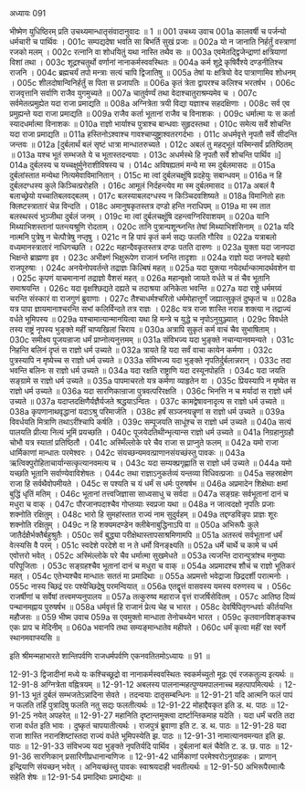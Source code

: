 अध्यायः 091

भीष्मेण युधिष्ठिरम् प्रति उचथ्यमान्धातृसंवादानुवादः ॥ 1 ॥
001	उचथ्य उवाच 
001a	कालवर्षी च पर्जन्यो धर्मचारी च पार्थिवः ।
001c	सम्पद्यदेषा भवति सा बिभर्ति सुखं प्रजाः ॥
002a	यो न जानाति निर्हर्तुं वस्त्राणां रजको मलम् ।
002c	रत्नानि वा शोधयितुं यथा नास्ति तथैव सः ॥
003a	एवमेतद्द्विजेन्द्राणां क्षत्रियाणां विशां तथा ।
003c	शूद्रश्चतुर्थो वर्णानां नानाकर्मस्ववस्थितः ॥
004a	कर्म शूद्रे कृषिर्वैश्ये दण्डनीतिश्च राजनि ।
004c	ब्रह्मचर्यं तपो मन्त्राः सत्यं चापि द्विजातिषु ॥
005a	तेषां यः क्षत्रियो वेद पात्राणामिव शोधनम् ।
005c	शीलदोषान्विनिर्हर्तुं स पिता स प्रजापतिः ॥
006a	कृतं त्रेता द्वापरश्च कलिश्च भरतर्षभ ।
006c	राजवृत्तानि सर्वाणि राजैव युगमुच्यते ॥
007a	चातुर्वर्ण्यं तथा वेदाश्चातुराश्रम्यमेव च ।
007c	सर्वमेतत्प्रमुह्येत यदा राजा प्रमाद्यति ॥
008a	अग्नित्रेता त्रयी विद्या यज्ञाश्च सहदक्षिणाः ।
008c	सर्व एव प्रमुह्यन्ते यदा राजा प्रमाद्यति ॥
009a	राजैव कर्ता भूतानां राजैव च विनाशकः ।
009c	धर्मात्मा यः स कर्ता स्यादधर्मात्मा विनाशकः ॥
010a	राज्ञो भार्याश्च पुत्राश्च बान्धवाः सुहृदस्तथा ।
010c	समेत्य सर्वे शोचन्ति यदा राजा प्रमाद्यति ॥
011a	हस्तिनोऽश्वाश्च गावश्चाप्युष्ट्राश्वतरगर्दभाः ।
011c	अधर्मवृत्ते नृपतौ सर्वे सीदन्ति जन्तवः ॥
012a	[दुर्बलार्थं बलं सृष्टं धात्रा मान्धातरुच्यते ।
012c	अबलं तु महद्भूतं यस्मिन्सर्वं प्रतिष्ठितम् ॥
013a	यश्च भूतं सम्भजते ये च भूतास्तदन्वयाः ।
013c	अधर्मस्थे हि नृपतौ सर्वे शोचन्ति पार्थिव ॥]
014a	दुर्बलस्य च यच्चक्षुर्मुनेराशीविषस्य च ।
014c	अविषह्यतमं मन्ये मा स्म दुर्बलमासदः ॥
015a	दुर्बलांस्तात मन्येथा नित्यमेवाविमानितान् ।
015c	मा त्वां दुर्बलचक्षूंषि प्रदहेयुः सबान्धवम् ॥
016a	न हि दुर्बलदग्धस्य कुले किञ्चित्प्ररोहति ।
016c	आमूलं निर्दहन्त्येव मा स्म दुर्बलमासद ॥
017a	अबलं वै बलाच्छ्रेयो यच्चातिबलवद्बलम् ।
017c	बलस्याबलदग्धस्य न किञ्चिदवशिष्यते ॥
018a	विमानितो हतः क्लिष्टस्त्रातारं चेन्न विन्दति ।
018c	अमानुषकृतस्तत्र दण्डो हन्ति नराधिपम् ॥
019a	मा स्म तात बलस्थस्त्वं भुञ्जीथा दुर्बलं जनम् ।
019c	मा त्वां दुर्बलचक्षूंषि दहन्त्वग्निरिवाशयम् ॥
020a	यानि मिथ्याभिशस्तानां पतन्त्यश्रूणि रोदताम् ।
020c	तानि पुत्रान्पशून्घ्नन्ति तेषां मिथ्याभिशंसिनाम् ॥
021a	यदि नात्मनि पुत्रेषु न चेत्पौत्रेषु नप्तृषु ।
021c	न हि पापं कृतं कर्म सद्यः फलति गौरिव ॥
022a	यत्राबलो वध्यमानस्त्रातारं नाधिगच्छति ।
022c	महान्दैवकृतस्तत्र दण्डः पतति दारुणः ॥
023a	युक्ता यदा जानपदा भिक्षन्ते ब्राह्मणा इव ।
023c	अभीक्ष्णं भिक्षुरूपेण राजानं घ्नन्ति तादृशाः ॥
024a	राज्ञो यदा जनपदे बहवो राजपूरुषाः ।
024c	अनयेनोपवर्तन्ते तद्राज्ञः किल्बिषं महत् ॥
025a	यदा युक्त्या नयेदर्थान्कामादर्थवशेन वा ।
025c	कृपणं याचमानानां तद्राज्ञो वैशसं महत् ॥
026a	महान्वृक्षो जायते वर्धते च तं चैव भूतानि समाश्रयन्ति ।
026c	यदा वृक्षश्छिद्यते दह्यते च तदाश्रया अनिकेता भवन्ति ॥
027a	यदा राष्ट्रे धर्ममग्र्यं चरन्ति संस्कारं वा राजगुणं ब्रुवाणाः ।
027c	तैश्चाधर्मश्चरितो धर्ममोहात्तूर्णं जह्यात्सुकृतं दुष्कृतं च ॥
028a	यत्र पापा ज्ञायमानाश्चरन्ति सभां कलिर्विन्दते तत्र राज्ञः ।
028c	यत्र राजा शास्ति नरान्न शक्त्या न तद्राज्यं वर्धते भूमिपस्य ॥
029a	यश्चामात्यान्मानयित्वा यथा हि मन्त्रे च युद्धे च नृपोऽनुयुञ्ज्यात् ।
029c	विवर्धते तस्य राष्ट्रं नृपस्य भुङ्क्ते महीं चाप्यखिलां चिराय ॥
030a	अत्रापि सुकृतं कर्म वाचं चैव सुभाषिताम् ।
030c	समीक्ष्य पूजयन्राजा धर्मं प्राप्नोत्यनुत्तमम् ॥
031a	संविभज्य यदा भुङ्क्ते नचान्यानवमन्यते ।
031c	निहन्ति बलिनं दृप्तं स राज्ञो धर्म उच्यते ॥
032a	त्रायते हि यदा सर्वं वाचा कायेन कर्मणा ।
032c	पुत्रस्यापि न मृष्येच्च स राज्ञो धर्म उच्यते ॥
033a	संविभज्य यदा भुङ्क्ते नृपतिर्दुर्बलान्नरान् ।
033c	तदा भवन्ति बलिनः स राज्ञो धर्म उच्यते ॥
034a	यदा रक्षति राष्ट्राणि यदा दस्यूनपोहति ।
034c	यदा जयति सङ्ग्रामे स राज्ञो धर्म उच्यते ॥
035a	पापमाचरतो यत्र कर्मणा व्याहृतेन वा ।
035c	प्रियस्यापि न मृष्येत स राज्ञो धर्म उच्यते ॥
036a	यदा सारणिकान्राजा पुत्रवत्परिरक्षति ।
036c	भिनत्ति न च मर्यादां स राज्ञो धर्म उच्यते ॥
037a	यदाप्तदक्षिणैर्यज्ञैर्यजते श्रद्धयाऽन्वितः ।
037c	कामद्वेषावनादृत्य स राज्ञो धर्म उच्यते ॥
038a	कृपणानाथवृद्धानां यदाऽश्रु परिमार्जति ।
038c	हर्षं सञ्जनयन्नॄणां स राज्ञो धर्म उच्यते ॥
039a	विवर्धयति मित्राणि तथाऽरींश्चापि कर्षति ।
039c	सम्पूजयति साधूंश्च स राज्ञो धर्म उच्यते ॥
040a	सत्यं पालयति प्रीत्या नित्यं भूमिं प्रयच्छति ।
040c	पूजयेदतिथीन्भृत्यान्स राज्ञो धर्म उच्यते ॥
041a	निग्रहानुग्रहौ चोभौ यत्र स्यातां प्रतिष्ठितौ ।
041c	अस्मिँल्लोके परे चैव राजा स प्राप्नुते फलम् ॥
042a	यमो राजा धार्मिकाणां मान्धातः परमेश्वरः ।
042c	संयच्छन्यमवत्प्राणानसंयच्छंस्तु पावकः ॥
043a	ऋत्विक्पुरोहिताचार्यान्सत्कृत्यानवमत्य च ।
043c	यदा सम्यक्प्रगृह्णाति स राज्ञो धर्म उच्यते ॥
044a	यमो यच्छति भूतानि सर्वाण्येवाविशेषतः ।
044c	तथा राज्ञाऽनुकर्तव्यं यन्तव्या विधिवत्प्रजाः ॥
045a	सहस्राक्षेण राजा हि सर्वथैवोपमीयते ।
045c	स पश्यति च यं धर्मं स धर्मः पुरुषर्षभ ॥
046a	अप्रमादेन शिक्षेथाः क्षमां बुद्धिं धृतिं मतिम् ।
046c	भूतानां तत्त्वजिज्ञासा साध्वसाधु च सर्वदा ॥
047a	सङ्ग्रहः सर्वभूतानां दानं च मधुरा च वाक् ।
047c	पौरजानपदाश्चैव गोप्तव्याः स्वप्रजा यथा ॥
048a	न जात्वदक्षो नृपतिः प्रजाः शक्नोति रक्षितुम् ।
048c	भारो हि सुमहांस्तात राज्यं नाम सुदुर्वहम् ॥
049a	तद्दण्डविन्नृपः प्राज्ञः शूरः शक्नोति रक्षितुम् ।
049c	न हि शक्यमदण्डेन क्लीबेनाबुद्धिनाऽपि वा ॥
050a	अभिरूपैः कुले जातैर्दक्षैर्भक्तैर्बहुश्रुतैः ।
050c	सर्वं बुद्ध्या परीक्षेथास्तापसाश्रमिणामपि ॥
051a	अतस्त्वं सर्वभूतानां धर्मं वेत्स्यसि वै परम् ।
051c	स्वदेशे परदेशे वा न ते धर्मो विनङ्क्ष्यति ॥
052a	धर्मे चार्थे च कामे च धर्म एवोत्तरो भवेत् ।
052c	अस्मिंल्लोके परे चैव धर्मात्मा सुखमेधते ॥
053a	त्यजन्ति दारान्पुत्रांश्च मनुष्याः परिपूजिताः ।
053c	सङ्ग्रहश्चैव भूतानां दानं च मधुरा च वाक् ॥
054a	अप्रमादश्च शौचं च राज्ञो भूतिकरं महत् ।
054c	एतेभ्यश्चैव मान्धातः सततं मा प्रमादिथाः ॥
055a	अप्रमत्तो भवेद्राजा छिद्रदर्शी परात्मनोः ।
055c	नास्य च्छिद्रं परः पश्येच्छिद्रेषु परमन्वियात् ॥
056a	एतद्वॄत्तं वासवस्य यमस्य वरुणस्य च ।
056c	राजर्षीणां च सर्वेषां तत्त्वमप्यनुपालय ॥
057a	तत्कुरुष्व महाराज वृत्तं राजर्षिसेवितम् ।
057c	आतिष्ठ दिव्यं पन्थानमह्नाय पुरुषर्षभ ॥
058a	धर्मवृत्तं हि राजानं प्रेत्य चेह च भारत ।
058c	देवर्षिपितृगन्धर्वाः कीर्तयन्ति महौजसः ॥
059	भीष्म उवाच 
059a	स एवमुक्तो मान्धाता तेनोचथ्येन भारत ।
059c	कृतवानविशङ्कश्च एकः प्राप च मेदिनीम् ॥
060a	भवानपि तथा सम्यङ्मान्धातेव महीपते ।
060c	धर्मं कृत्वा महीं रक्ष स्वर्गे स्थानमवाप्स्यसि ॥ 

इति श्रीमन्महाभारते शान्तिपर्वणि राजधर्मपर्वणि एकनवतितमोऽध्यायः ॥ 91 ॥

12-91-3 द्विजादीनां मध्ये यः कश्चिच्छूद्रो वा नानाकर्मस्ववस्थितः स्वकर्मच्युतो मूढः एवं रजकतुल्य इत्यर्थः ॥ 12-91-8 अग्नित्रेता वह्नित्रयम् ॥ 12-91-12 अबलस्य पालनान्महत्पुण्यमपालनाच्च महत्पापमित्यर्थः । 12-91-13 भूतं दुर्बलं सम्भजतेऽन्नादिना सेवते । तदन्वयाः दातृसम्बन्धिनः ॥ 12-91-21 यदि आत्मनि फलं पापं न फलति तर्हि पुत्रादिषु फलति नतु सद्यः फलतीत्यर्थः ॥ 12-91-22 मोहाद्दैवकृत इति ड. थ. पाठः ॥ 12-91-25 नयेत् अपहरेत् ॥ 12-91-27 महानिति दृष्टान्तमुक्त्वा दार्ष्टान्तिकमाह यदेति । यदा धर्मं चरति तदा राजा वर्धत इति भावः । दुष्कृतं चापयातीत्यर्थः । राजपुत्रं ब्रुवाणा इति ट. ड. थ. पाठः ॥ 12-91-28 यदा राजा शास्ति नरानशिष्टांस्तदा राज्यं वर्धते भूमिपस्येति झ. पाठः ॥ 12-91-31 नामात्यानवमन्यत इति झ. पाठः ॥ 12-91-33 संविभज्य यदा भुङ्क्ते नृपतिर्यदि पार्थिव । दुर्बलानां बलं चैवेति ट. ड. छ. पाठः ॥ 12-91-36 सारणिकान् प्रसारिणीप्रधानान्वणिजः ॥ 12-91-42 धार्मिकाणां परमेश्वरोऽनुग्राहकः । प्राणान् इन्द्रियाणि संयच्छन् भवेत् । अनियच्छंस्तु पावकः स्वाश्रयदाही भवतीत्यर्थः ॥ 12-91-50 अभिरूपैरमात्यैः सहेति शेषः ॥ 12-91-54 प्रमादिथाः प्रमाद्येथाः ॥
